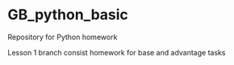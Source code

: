 # GB_python_basic
Repository for Python homework

Lesson 1 branch consist homework for base and advantage tasks
